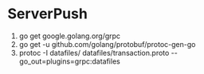 # ServerPush

1. go get google.golang.org/grpc
2. go get -u github.com/golang/protobuf/protoc-gen-go
3. protoc -I datafiles/ datafiles/transaction.proto --go_out=plugins=grpc:datafiles
